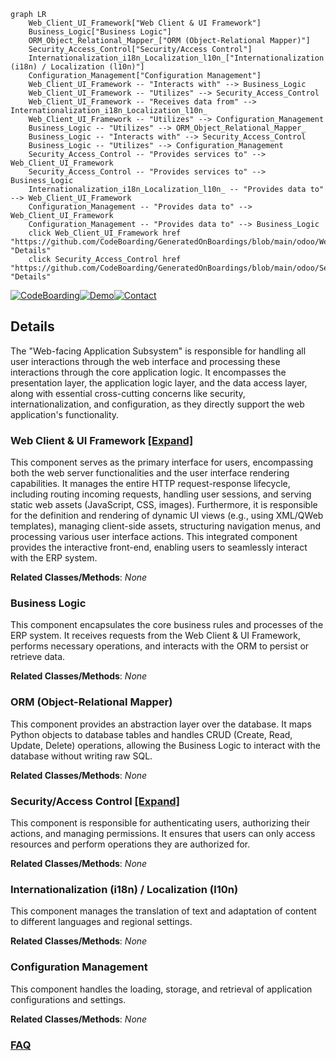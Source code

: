 ```mermaid
graph LR
    Web_Client_UI_Framework["Web Client & UI Framework"]
    Business_Logic["Business Logic"]
    ORM_Object_Relational_Mapper_["ORM (Object-Relational Mapper)"]
    Security_Access_Control["Security/Access Control"]
    Internationalization_i18n_Localization_l10n_["Internationalization (i18n) / Localization (l10n)"]
    Configuration_Management["Configuration Management"]
    Web_Client_UI_Framework -- "Interacts with" --> Business_Logic
    Web_Client_UI_Framework -- "Utilizes" --> Security_Access_Control
    Web_Client_UI_Framework -- "Receives data from" --> Internationalization_i18n_Localization_l10n_
    Web_Client_UI_Framework -- "Utilizes" --> Configuration_Management
    Business_Logic -- "Utilizes" --> ORM_Object_Relational_Mapper_
    Business_Logic -- "Interacts with" --> Security_Access_Control
    Business_Logic -- "Utilizes" --> Configuration_Management
    Security_Access_Control -- "Provides services to" --> Web_Client_UI_Framework
    Security_Access_Control -- "Provides services to" --> Business_Logic
    Internationalization_i18n_Localization_l10n_ -- "Provides data to" --> Web_Client_UI_Framework
    Configuration_Management -- "Provides data to" --> Web_Client_UI_Framework
    Configuration_Management -- "Provides data to" --> Business_Logic
    click Web_Client_UI_Framework href "https://github.com/CodeBoarding/GeneratedOnBoardings/blob/main/odoo/Web_Client_UI_Framework.md" "Details"
    click Security_Access_Control href "https://github.com/CodeBoarding/GeneratedOnBoardings/blob/main/odoo/Security_Access_Control.md" "Details"
```

[![CodeBoarding](https://img.shields.io/badge/Generated%20by-CodeBoarding-9cf?style=flat-square)](https://github.com/CodeBoarding/GeneratedOnBoardings)[![Demo](https://img.shields.io/badge/Try%20our-Demo-blue?style=flat-square)](https://www.codeboarding.org/demo)[![Contact](https://img.shields.io/badge/Contact%20us%20-%20contact@codeboarding.org-lightgrey?style=flat-square)](mailto:contact@codeboarding.org)

## Details

The "Web-facing Application Subsystem" is responsible for handling all user interactions through the web interface and processing these interactions through the core application logic. It encompasses the presentation layer, the application logic layer, and the data access layer, along with essential cross-cutting concerns like security, internationalization, and configuration, as they directly support the web application's functionality.

### Web Client & UI Framework [[Expand]](./Web_Client_UI_Framework.md)
This component serves as the primary interface for users, encompassing both the web server functionalities and the user interface rendering capabilities. It manages the entire HTTP request-response lifecycle, including routing incoming requests, handling user sessions, and serving static web assets (JavaScript, CSS, images). Furthermore, it is responsible for the definition and rendering of dynamic UI views (e.g., using XML/QWeb templates), managing client-side assets, structuring navigation menus, and processing various user interface actions. This integrated component provides the interactive front-end, enabling users to seamlessly interact with the ERP system.


**Related Classes/Methods**: _None_

### Business Logic
This component encapsulates the core business rules and processes of the ERP system. It receives requests from the Web Client & UI Framework, performs necessary operations, and interacts with the ORM to persist or retrieve data.


**Related Classes/Methods**: _None_

### ORM (Object-Relational Mapper)
This component provides an abstraction layer over the database. It maps Python objects to database tables and handles CRUD (Create, Read, Update, Delete) operations, allowing the Business Logic to interact with the database without writing raw SQL.


**Related Classes/Methods**: _None_

### Security/Access Control [[Expand]](./Security_Access_Control.md)
This component is responsible for authenticating users, authorizing their actions, and managing permissions. It ensures that users can only access resources and perform operations they are authorized for.


**Related Classes/Methods**: _None_

### Internationalization (i18n) / Localization (l10n)
This component manages the translation of text and adaptation of content to different languages and regional settings.


**Related Classes/Methods**: _None_

### Configuration Management
This component handles the loading, storage, and retrieval of application configurations and settings.


**Related Classes/Methods**: _None_



### [FAQ](https://github.com/CodeBoarding/GeneratedOnBoardings/tree/main?tab=readme-ov-file#faq)